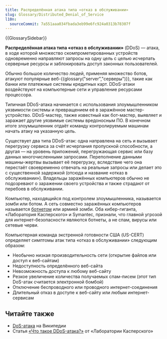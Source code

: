 ```yaml
---
title: Распределённая атака типа «отказ в обслуживании»
slug: Glossary/Distributed_Denial_of_Service
l10n:
  sourceCommit: 7a551aaa034fbada3eb99e6fc924a0313b78307f
---
```


{{GlossarySidebar}}

**Распределённая атака типа «отказ в обслуживании»** (DDoS) — атака, в ходе которой множество скомпрометированных устройств одновременно направляют запросы на одну цель с целью исчерпать серверные ресурсы и заблокировать доступ законных пользователей.

Обычно большое количество людей, применяя множество ботов, атакуют популярные веб-{{glossary("server","серверы")}}, такие как банки или платежные системы кредитных карт. DDoS-атаки воздействуют на компьютерные сети и управление ресурсами процессора.

Типичная DDoS-атака начинается с использования злоумышленником уязвимости системы и превращением её в заражённое мастер-устройство. DDoS-мастер, также известный как бот-мастер, выявляет и заражает другие уязвимые системы вредоносным ПО. В конечном итоге злоумышленник отдаёт команду контролируемым машинам начать атаку на указанную цель.

Существует два типа DDoS-атак: одна направлена на сеть и вызывает перегрузку сервиса за счёт исчерпания пропускной способности, а другая — на уровень приложений, перегружающая сервис или базу данных многочисленными запросами. Переполнение данными машины-жертвы вызывает её перегрузку, вследствие чего она перестаёт своевременно отвечать на реальные запросы или делает это с существенной задержкой (отсюда и название «отказ в обслуживании»). Владельцы заражённых компьютеров обычно не подозревают о заражении своего устройства и также страдают от перебоев в обслуживании.

Компьютер, находящийся под контролем злоумышленника, называется зомби или ботом. А сеть совместно заражённых компьютеров называется [ботнетом](https://ru.wikipedia.org/wiki/Ботнет) или армией зомби. Оба кибер-гиганта, «Лаборатория Касперского» и Symantec, признали, что главной угрозой для интернет-безопасности являются ботнеты, а не спам, вирусы или сетевые черви.

Компьютерная команда экстренной готовности США (US-CERT) определяет симптомы атак типа «отказ в обслуживании» следующим образом:

- Необычно низкая производительность сети (открытие файлов или доступ к веб-сайтам)
- Недоступность определённого веб-сайта
- Невозможность доступа к любому веб-сайту
- Резкое увеличение количества получаемых спам-писем (этот тип DoS-атак считается электронной бомбой)
- Отключение беспроводного или проводного интернет-соединения
- Длительный отказ в доступе к веб-сайту или любым интернет-сервисам

## Читайте также

- [DoS-атака](https://ru.wikipedia.org/wiki/DoS-атака) на Википедии
- Статья [«Что такое DDoS-атака?»](https://www.kaspersky.ru/resource-center/threats/ddos-attacks) от «Лаборатории Касперского»
